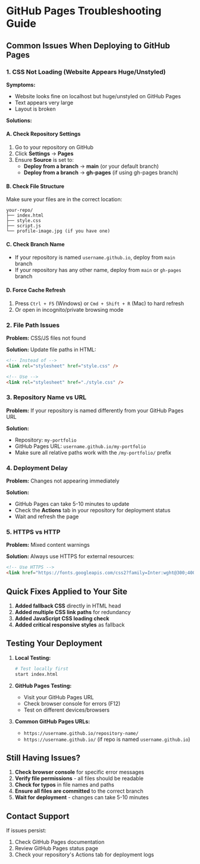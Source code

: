 # GitHub Pages Troubleshooting Guide

## Common Issues When Deploying to GitHub Pages

### 1. **CSS Not Loading (Website Appears Huge/Unstyled)**

**Symptoms:**
- Website looks fine on localhost but huge/unstyled on GitHub Pages
- Text appears very large
- Layout is broken

**Solutions:**

#### A. Check Repository Settings
1. Go to your repository on GitHub
2. Click **Settings** → **Pages**
3. Ensure **Source** is set to:
   - **Deploy from a branch** → **main** (or your default branch)
   - **Deploy from a branch** → **gh-pages** (if using gh-pages branch)

#### B. Check File Structure
Make sure your files are in the correct location:
```
your-repo/
├── index.html
├── style.css
├── script.js
└── profile-image.jpg (if you have one)
```

#### C. Check Branch Name
- If your repository is named `username.github.io`, deploy from `main` branch
- If your repository has any other name, deploy from `main` or `gh-pages` branch

#### D. Force Cache Refresh
1. Press `Ctrl + F5` (Windows) or `Cmd + Shift + R` (Mac) to hard refresh
2. Or open in incognito/private browsing mode

### 2. **File Path Issues**

**Problem:** CSS/JS files not found

**Solution:** Update file paths in HTML:
```html
<!-- Instead of -->
<link rel="stylesheet" href="style.css" />

<!-- Use -->
<link rel="stylesheet" href="./style.css" />
```

### 3. **Repository Name vs URL**

**Problem:** If your repository is named differently from your GitHub Pages URL

**Solution:** 
- Repository: `my-portfolio`
- GitHub Pages URL: `username.github.io/my-portfolio`
- Make sure all relative paths work with the `/my-portfolio/` prefix

### 4. **Deployment Delay**

**Problem:** Changes not appearing immediately

**Solution:**
- GitHub Pages can take 5-10 minutes to update
- Check the **Actions** tab in your repository for deployment status
- Wait and refresh the page

### 5. **HTTPS vs HTTP**

**Problem:** Mixed content warnings

**Solution:** Always use HTTPS for external resources:
```html
<!-- Use HTTPS -->
<link href="https://fonts.googleapis.com/css2?family=Inter:wght@300;400;500;600;700&display=swap" rel="stylesheet">
```

## Quick Fixes Applied to Your Site

1. **Added fallback CSS** directly in HTML head
2. **Added multiple CSS link paths** for redundancy
3. **Added JavaScript CSS loading check**
4. **Added critical responsive styles** as fallback

## Testing Your Deployment

1. **Local Testing:**
   ```bash
   # Test locally first
   start index.html
   ```

2. **GitHub Pages Testing:**
   - Visit your GitHub Pages URL
   - Check browser console for errors (F12)
   - Test on different devices/browsers

3. **Common GitHub Pages URLs:**
   - `https://username.github.io/repository-name/`
   - `https://username.github.io/` (if repo is named `username.github.io`)

## Still Having Issues?

1. **Check browser console** for specific error messages
2. **Verify file permissions** - all files should be readable
3. **Check for typos** in file names and paths
4. **Ensure all files are committed** to the correct branch
5. **Wait for deployment** - changes can take 5-10 minutes

## Contact Support

If issues persist:
1. Check GitHub Pages documentation
2. Review GitHub Pages status page
3. Check your repository's Actions tab for deployment logs 